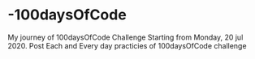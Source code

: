 # -100daysOfCode
My journey of 100daysOfCode Challenge
Starting from Monday, 20 jul 2020.
Post Each and Every day practicies of 100daysOfCode challenge
